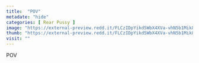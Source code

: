 ```yaml
---
title:  "POV"
metadate: "hide"
categories: [ Rear Pussy ]
image: "https://external-preview.redd.it/FLCzIDpYikd5WbX4XVa-vhN5b1Mik81HXGUD-vA0YM0.jpg?auto=webp&s=3cac542ea8939848cd9eddadbb13416229a37ea4"
thumb: "https://external-preview.redd.it/FLCzIDpYikd5WbX4XVa-vhN5b1Mik81HXGUD-vA0YM0.jpg?width=320&crop=smart&auto=webp&s=8bb564d288087bd66cd6aa47f544e89ad3dd47e6"
visit: ""
---
```

POV
